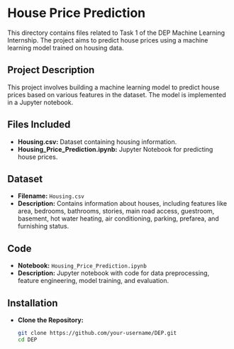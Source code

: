 # House Price Prediction

This directory contains files related to Task 1 of the DEP Machine Learning Internship. The project aims to predict house prices using a machine learning model trained on housing data.

## Project Description

This project involves building a machine learning model to predict house prices based on various features in the dataset. The model is implemented in a Jupyter notebook.

## Files Included

- **Housing.csv:** Dataset containing housing information.
- **Housing_Price_Prediction.ipynb:** Jupyter Notebook for predicting house prices.

## Dataset

- **Filename:** `Housing.csv`
- **Description:** Contains information about houses, including features like area, bedrooms, bathrooms, stories, main road access, guestroom, basement, hot water heating, air conditioning, parking, prefarea, and furnishing status.

## Code

- **Notebook:** `Housing_Price_Prediction.ipynb`
- **Description:** Jupyter notebook with code for data preprocessing, feature engineering, model training, and evaluation.

## Installation

- **Clone the Repository:**
   ```sh
   git clone https://github.com/your-username/DEP.git
   cd DEP
